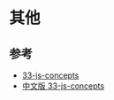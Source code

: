 # 其他

## 参考

- [33-js-concepts](https://github.com/leonardomso/33-js-concepts)
- [中文版 33-js-concepts](https://github.com/stephentian/33-js-concepts)
